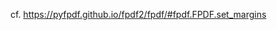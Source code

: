 cf. https://pyfpdf.github.io/fpdf2/fpdf/#fpdf.FPDF.set_margins

<script>
// Migrating Markdown doc to docstrings - cf. https://github.com/PyFPDF/fpdf2/issues/31
window.location = 'https://pyfpdf.github.io/fpdf2/fpdf/#fpdf.FPDF.set_margins'
</script>
